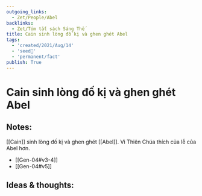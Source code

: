 ```yaml
---
outgoing_links:
  - Zet/People/Abel
backlinks:
  - Zet/Tóm tắt sách Sáng Thế
title: Cain sinh lòng đố kị và ghen ghét Abel
tags:
  - 'created/2021/Aug/14'
  - 'seed🥜'
  - 'permanent/fact'
publish: True
---
```

# Cain sinh lòng đố kị và ghen ghét Abel

## Notes:
[[Cain]] sinh lòng đố kị và ghen ghét [[Abel]]. Vì Thiên Chúa thích của lễ của Abel hơn.

- [[Gen-04#v3-4]]
- [[Gen-04#v5]]

## Ideas & thoughts:
